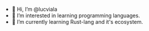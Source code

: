 - 👋 Hi, I’m @lucviala
- 👀 I’m interested in learning programming languages.
- 🌱 I’m currently learning Rust-lang and it's ecosystem.
<!---
- 💞️ I’m looking to collaborate on ...
- 📫 How to reach me ...
--->
<!---
lucviala/lucviala is a ✨ special ✨ repository because its `README.md` (this file) appears on your GitHub profile.
You can click the Preview link to take a look at your changes.
--->
